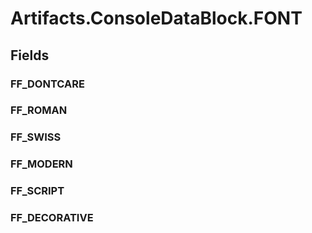 ﻿


# Artifacts.ConsoleDataBlock.FONT

## Fields

### FF_DONTCARE

### FF_ROMAN

### FF_SWISS

### FF_MODERN

### FF_SCRIPT

### FF_DECORATIVE
